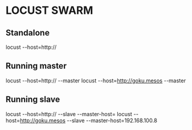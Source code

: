 # LOCUST SWARM

## Standalone

locust --host=http://<ip target>

## Running master

locust --host=http://<ip target> --master
locust --host=http://goku.mesos --master

## Running slave

locust --host=http://<ip target> --slave --master-host=<master ip>
locust --host=http://goku.mesos --slave --master-host=192.168.100.8
